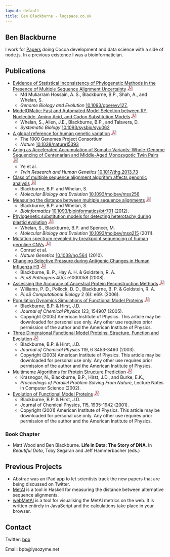 ```yaml
---
layout: default
title: Ben Blackburne - logspace.co.uk
---
```


Ben Blackburne
--------------

I work for [Papers](http://papersapp.com/) doing Cocoa development and data science with a side of node.js. In a previous existence I was a bioinformatician.

Publications
------

-   [Evidence of Statistical Inconsistency of Phylogenetic Methods in the Presence of Multiple Sequence Alignment Uncertainty](http://dx.doi.org/10.1093/gbe/evv127) [![](/icons/pdf.png)](http://gbe.oxfordjournals.org/content/7/8/2102.full.pdf)
    -   Md Mukarram Hossain, A. S., Blackburne, B.P., Shah, A., and Whelan, S.
    -   *Genome Biology and Evolution* [10.1093/gbe/evv127.](http://dx.doi.org/10.1093/gbe/evv127)
-   [ModelOMatic: Fast and Automated Model Selection between RY, Nucleotide, Amino Acid, and Codon Substitution Models](http://dx.doi.org/10.1093/sysbio/syu062) [![](/icons/pdf.png)](http://sysbio.oxfordjournals.org/content/early/2014/10/07/sysbio.syu062.full.pdf)
    -   Whelan, S., Allen, J.E., Blackburne, B.P., and Talavera, D.
    -   *Systematic Biology* [10.1093/sysbio/syu062](http://dx.doi.org/10.1093/sysbio/syu062)
-   [A global reference for human genetic variation](http://dx.doit.org/10.1038/nature15393) [![](/icons/pdf.png)](http://www.nature.com/nature/journal/v526/n7571/pdf/nature15393.pdf)
    -   The 1000 Genomes Project Consortium
    -   *Nature* [10.1038/nature15393](http://dx.doi.org/10.1038/nature15393)
-   [Aging as Accelerated Accumulation of Somatic Variants: Whole-Genome Sequencing of Centenarian and Middle-Aged Monozygotic Twin Pairs](http://dx.doi.org/10.1017/thg.2013.73) [![](/icons/pdf.png)](http://journals.cambridge.org/download.php?file=%2FTHG%2FTHG16_06%2FS183242741300073Xa.pdf&code=de031fc8e442abb0954f7b01a59f9543)
    -   Ye et al.
    -   *Twin Research and Human Genetics* [10.1017/thg.2013.73](http://dx.doi.org/10.1017/thg.2013.73)
-   [Class of multiple sequence alignment algorithm affects genomic analysis](http://dx.doi.org/10.1093/molbev/mss256) [![](/icons/pdf.png)](http://mbe.oxfordjournals.org/content/early/2012/12/04/molbev.mss256.full.pdf)
    -   Blackburne, B.P. and Whelan, S.
    -   *Molecular Biology and Evolution* [10.1093/molbev/mss256](http://dx.doi.org/10.1093/molbev/mss256)
-   [Measuring the distance between multiple sequence alignments](http://dx.doi.org/10.1093/bioinformatics/btr701) [![](/icons/pdf.png)](http://bioinformatics.oxfordjournals.org/content/28/4/495.full.pdf)
    -   Blackburne, B.P. and Whelan, S.
    -   *Bioinformatics* [10.1093/bioinformatics/btr701](http://dx.doi.org/10.1093/bioinformatics/btr701) (2012).
-   [Phylogenetic substitution models for detecting heterotachy during plastid evolution](http://dx.doi.org/10.1093/molbev/msq215) [![](/icons/pdf.png)](http://mbe.oxfordjournals.org/content/28/1/449.full.pdf)
    -   Whelan, S., Blackburne, B.P. and Spencer, M.
    -   *Molecular Biology and Evolution* [10.1093/molbev/msq215](http://dx.doi.org/10.1093/molbev/nmsq215) (2011).
-   [Mutation spectrum revealed by breakpoint sequencing of human germline CNVs](http://dx.doi.org/10.1038/ng.564) [![](/icons/pdf.png)](http://www.nature.com/ng/journal/vaop/ncurrent/pdf/ng.564.pdf)
    -   Conrad et al.
    -   *Nature Genetics* [10.1038/ng.564](http://dx.doi.org/10.1038/ng.564) (2010).
-   [Changing Selective Pressure during Antigenic Changes in Human Influenza H3](http://dx.doi.org/10.1371/journal.ppat.1000058) [![](/icons/pdf.png)](http://dx.plos.org/10.1371/journal.ppat.1000058.pdf)
    -   Blackburne, B. P., Hay A. H. & Goldstein, R. A.
    -   *PLoS Pathogens* 4(5): e1000058 (2008).
-   [Assessing the Accuracy of Ancestral Protein Reconstruction Methods](http://dx.doi.org/10.1371/journal.pcbi.0020069) [![](/icons/pdf.png)](http://dx.plos.org/10.1371/journal.pcbi.0020069.pdf)
    -   Williams, P. D., Pollock, D. D., Blackburne, B. P. & Goldstein, R. A.
    -   *PLoS Computational Biology* 2 (6): e69. (2006).
-   [Population Dynamics Simulations of Functional Model Proteins](http://dx.doi.org/10.1063/1.2056545) [![](/icons/pdf.png)](papers/FMP-Population-Dynamics.pdf)
    -   Blackburne, B.P. & Hirst, J.D.
    -   *Journal of Chemical Physics* 123, 154907 (2005).
    -   <div class="copy">Copyright (2005) American Institute of Physics. This article may be downloaded for personal use only. Any other use requires prior permission of the author and the American Institute of Physics.</div>
-   [Three Dimensional Functional Model Proteins: Structure, Function and Evolution](http://dx.doi.org/10.1063/1.1590310) [![](/icons/pdf.png)](/papers/3D-Functional-Model-Proteins.pdf)
    -   Blackburne, B.P. & Hirst, J.D.
    -   *Journal of Chemical Physics* 119, 6 3453-3460 (2003).
    -   <div class="copy">Copyright (2003) American Institute of Physics. This article may be downloaded for personal use only. Any other use requires prior permission of the author and the American Institute of Physics.</div>
-   [Multimeme Algorithms for Protein Structure Prediction](http://www.springerlink.com/content/1valvewbl7ycy0bm/?p=927a9c48a5ab42b1b23b90c842a7ec89&pi=5) [![](/icons/pdf.png)](papers/ppsn2002.pdf)
    -   Krasnogor, N., Blackburne, B.P., Hirst, J.D., and Burke, E.K.,
    -   *Proceedings of Parallel Problem Solving From Nature*, Lecture Notes in Computer Science (2002).
-   [Evolution of Functional Model Proteins](http://dx.doi.org/10.1063/1.1383051) [![](/icons/pdf.png)](/papers/Evolution-of-Functional-Model-Proteins.pdf)
    -   Blackburne, B.P. & Hirst, J.D.
    -   Journal of Chemical Physics, 115, 1935-1942 (2001).
    -   <div class="copy">Copyright (2001) American Institute of Physics. This article may be downloaded for personal use only. Any other use requires prior permission of the author and the American Institute of Physics.</div>

### Book Chapter

-   Matt Wood and Ben Blackburne. **Life in Data: The Story of DNA**. In *Beautiful Data*, Toby Segaran and Jeff Hammerbacher (eds.)

Previous Projects
-----------------

* Abstrac was an iPad app to let scientists track the new papers that are being discussed on Twitter.
* [MetAl](http://kumiho.smith.man.ac.uk/whelan/software/metal/) is a tool in Haskell for measuring the distance between alternative sequence alignments.
* [webMetAl](https://github.com/benb/jsMetal) is a tool for visualising the MetAl metrics on the web. It is written entirely in JavaScript and the calculations take place in your browser.

Contact
-------

Twitter: [bpb](http://twitter.com/bpb)

Email: bpb@<span style="display:none;">null</span>lysozyme.net
